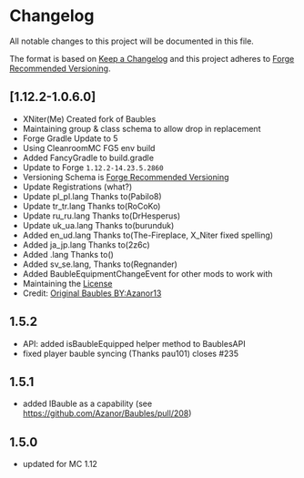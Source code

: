 # Changelog
All notable changes to this project will be documented in this file.

The format is based on [Keep a Changelog](http://keepachangelog.com/en/1.0.0/) and this project adheres to [Forge Recommended Versioning](https://docs.minecraftforge.net/en/1.12.x/conventions/versioning/).

## [1.12.2-1.0.6.0]
- XNiter(Me) Created fork of Baubles
- Maintaining group & class schema to allow drop in replacement
- Forge Gradle Update to 5
- Using CleanroomMC FG5 env build
- Added FancyGradle to build.gradle
- Update to Forge `1.12.2-14.23.5.2860`
- Versioning Schema is [Forge Recommended Versioning](https://docs.minecraftforge.net/en/1.12.x/conventions/versioning/)
- Update Registrations (what?)
- Update pl_pl.lang Thanks to(Pabilo8)
- Update tr_tr.lang Thanks to(RoCoKo)
- Update ru_ru.lang Thanks to(DrHesperus)
- Update uk_ua.lang Thanks to(burunduk)
- Added en_ud.lang Thanks to(The-Fireplace, X_Niter fixed spelling)
- Added ja_jp.lang Thanks to(2z6c)
- Added .lang Thanks to()
- Added sv_se.lang, Thanks to(Regnander)
- Added BaubleEquipmentChangeEvent for other mods to work with
- Maintaining the [License](https://creativecommons.org/licenses/by-nc-sa/3.0/)
- Credit: [Original Baubles BY:Azanor13](https://www.curseforge.com/minecraft/mc-mods/baubles)


## 1.5.2
- API: added isBaubleEquipped helper method to BaublesAPI
- fixed player bauble syncing (Thanks pau101) closes #235

## 1.5.1
- added IBauble as a capability (see https://github.com/Azanor/Baubles/pull/208)

## 1.5.0
- updated for MC 1.12